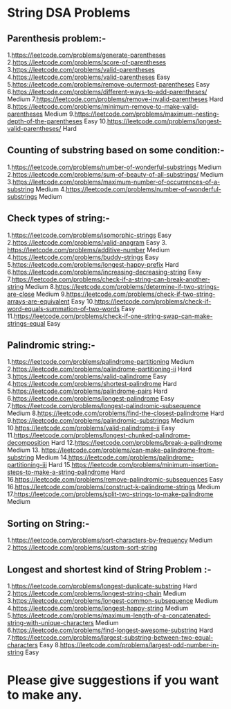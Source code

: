 # String DSA Problems
## Parenthesis problem:-

1.https://leetcode.com/problems/generate-parentheses
2.https://leetcode.com/problems/score-of-parentheses
3.https://leetcode.com/problems/valid-parentheses
4.https://leetcode.com/problems/valid-parentheses Easy
5.https://leetcode.com/problems/remove-outermost-parentheses Easy
6.https://leetcode.com/problems/different-ways-to-add-parentheses/ Medium
7.https://leetcode.com/problems/remove-invalid-parentheses Hard
8.https://leetcode.com/problems/minimum-remove-to-make-valid-parentheses Medium
9.https://leetcode.com/problems/maximum-nesting-depth-of-the-parentheses Easy
10.https://leetcode.com/problems/longest-valid-parentheses/ Hard

## Counting of substring based on some condition:-

1.https://leetcode.com/problems/number-of-wonderful-substrings Medium
2.https://leetcode.com/problems/sum-of-beauty-of-all-substrings/ Medium
3.https://leetcode.com/problems/maximum-number-of-occurrences-of-a-substring Medium
4.https://leetcode.com/problems/number-of-wonderful-substrings Medium

## Check types of string:-

1.https://leetcode.com/problems/isomorphic-strings Easy
2.https://leetcode.com/problems/valid-anagram Easy
3. https://leetcode.com/problems/additive-number Medium
4.https://leetcode.com/problems/buddy-strings Easy
5.https://leetcode.com/problems/longest-happy-prefix Hard
6.https://leetcode.com/problems/increasing-decreasing-string Easy
7.https://leetcode.com/problems/check-if-a-string-can-break-another-string Medium
8.https://leetcode.com/problems/determine-if-two-strings-are-close Medium
9.https://leetcode.com/problems/check-if-two-string-arrays-are-equivalent Easy
10.https://leetcode.com/problems/check-if-word-equals-summation-of-two-words Easy
11.https://leetcode.com/problems/check-if-one-string-swap-can-make-strings-equal Easy

## Palindromic string:-

1.https://leetcode.com/problems/palindrome-partitioning Medium
2.https://leetcode.com/problems/palindrome-partitioning-ii Hard
3.https://leetcode.com/problems/valid-palindrome Easy
4.https://leetcode.com/problems/shortest-palindrome Hard
5.https://leetcode.com/problems/palindrome-pairs Hard
6.https://leetcode.com/problems/longest-palindrome Easy
7.https://leetcode.com/problems/longest-palindromic-subsequence Medium
8.https://leetcode.com/problems/find-the-closest-palindrome Hard
9.https://leetcode.com/problems/palindromic-substrings Medium
10.https://leetcode.com/problems/valid-palindrome-ii Easy
11.https://leetcode.com/problems/longest-chunked-palindrome-decomposition Hard 12.https://leetcode.com/problems/break-a-palindrome Medium
13. https://leetcode.com/problems/can-make-palindrome-from-substring Medium
14.https://leetcode.com/problems/palindrome-partitioning-iii Hard
15.https://leetcode.com/problems/minimum-insertion-steps-to-make-a-string-palindrome Hard
16.https://leetcode.com/problems/remove-palindromic-subsequences Easy
16.https://leetcode.com/problems/construct-k-palindrome-strings Medium
17.https://leetcode.com/problems/split-two-strings-to-make-palindrome Medium

## Sorting on String:-
1.https://leetcode.com/problems/sort-characters-by-frequency Medium
2.https://leetcode.com/problems/custom-sort-string

## Longest and shortest kind of String Problem :-

1.https://leetcode.com/problems/longest-duplicate-substring Hard
2.https://leetcode.com/problems/longest-string-chain Medium
3.https://leetcode.com/problems/longest-common-subsequence Medium
4.https://leetcode.com/problems/longest-happy-string Medium
5.https://leetcode.com/problems/maximum-length-of-a-concatenated-string-with-unique-characters Medium
6.https://leetcode.com/problems/find-longest-awesome-substring Hard
7.https://leetcode.com/problems/largest-substring-between-two-equal-characters Easy
8.https://leetcode.com/problems/largest-odd-number-in-string Easy
# Please give suggestions if you want to make any.
